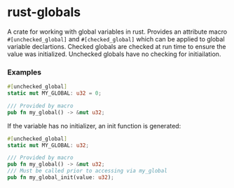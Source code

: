 # rust-globals

A crate for working with global variables in rust. Provides an attribute macro `#[unchecked_global]` and `#[checked_global]` which can be applied to global variable declartions. Checked globals are checked at run time to ensure the value was initialized. Unchecked globals have no checking for initiailation.


### Examples


```rust
#[unchecked_global]
static mut MY_GLOBAL: u32 = 0;

/// Provided by macro
pub fn my_global() -> &mut u32;
```

If the variable has no initializer, an init function is generated:

```rust
#[unchecked_global]
static mut MY_GLOBAL: u32;

/// Provided by macro
pub fn my_global() -> &mut u32;
/// Must be called prior to accessing via my_global
pub fn my_global_init(value: u32);
```
